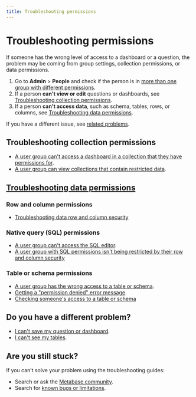 ```yaml
---
title: Troubleshooting permissions
---
```


# Troubleshooting permissions

If someone has the wrong level of access to a dashboard or a question, the problem may be coming from group settings, collection permissions, or data permissions.

1. Go to **Admin** > **People** and check if the person is in [more than one group with different permissions][group-permissions].
2. If a person **can't view or edit** questions or dashboards, see [Troubleshooting collection permissions](#troubleshooting-collection-permissions).
3. If a person **can't access data**, such as schema, tables, rows, or columns, see [Troubleshooting data permissions](#troubleshooting-data-permissions).

If you have a different issue, see [related problems](#do-you-have-a-different-problem).

## Troubleshooting collection permissions

- [A user group can't access a dashboard in a collection that they have permissions for][troubleshooting-viewing-editing].
- [A user group can view collections that contain restricted data][collections-restricted-data].

## [Troubleshooting data permissions][troubleshooting-data-permissions]

### Row and column permissions

- [Troubleshooting data row and column security](./row-and-column-security.md)

### Native query (SQL) permissions

- [A user group can't access the SQL editor][sql-access].
- [A user group with SQL permissions isn't being restricted by their row and column security](./row-and-column-security.md)

### Table or schema permissions

- [A user group has the wrong access to a table or schema][table-schema-access].
- [Getting a "permission denied" error message][permission-denied].
- [Checking someone's access to a table or schema](./data-permissions.md#checking-someones-access-to-a-table-or-schema)

## Do you have a different problem?

- [I can't save my question or dashboard][proxies].
- [I can't see my tables](./cant-see-tables.md).

## Are you still stuck?

If you can’t solve your problem using the troubleshooting guides:

- Search or ask the [Metabase community][discourse].
- Search for [known bugs or limitations][known-issues].

[admin-permissions]: ../permissions/start.md
[collection-permissions]: ../permissions/collections.md
[collections-restricted-data]: ./data-permissions.md#a-user-group-can-view-collections-that-contain-restricted-data
[connecting-database]: ../databases/connecting.md
[data-browser]: https://www.metabase.com/learn/metabase-basics/querying-and-dashboards/data-browser
[data-model]: ../data-modeling/metadata-editing.md
[data-permissions]: ../permissions/data.md
[discourse]: https://discourse.metabase.com/
[group-permissions]: ../permissions/introduction.md#key-points-regarding-permissions
[known-issues]: ./known-issues.md
[learn-permissions]: https://www.metabase.com/learn/metabase-basics/administration/permissions
[permission-denied]: ./data-permissions.md#getting-a-permission-denied-error-message
[proxies]: ./proxies.md
[setting-collection-permissions]: ../permissions/collections.md#setting-permissions-for-collections
[sql-access]: ./data-permissions.md#a-user-group-cant-access-the-sql-editor
[table-schema-access]: ./data-permissions.md#a-user-group-has-the-wrong-access-to-a-table-or-schema
[troubleshooting-data-permissions]: ./data-permissions.md
[troubleshooting-viewing-editing]: ./cant-view-or-edit.md
